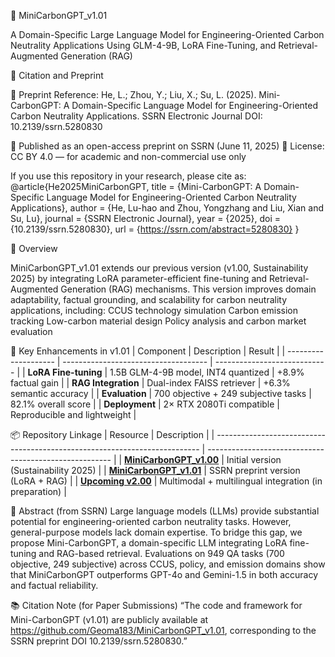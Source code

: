 🌿 MiniCarbonGPT_v1.01

A Domain-Specific Large Language Model for Engineering-Oriented Carbon Neutrality Applications
Using GLM-4-9B, LoRA Fine-Tuning, and Retrieval-Augmented Generation (RAG)

📖 Citation and Preprint

🧾 Preprint Reference:
He, L.; Zhou, Y.; Liu, X.; Su, L. (2025).
Mini-CarbonGPT: A Domain-Specific Language Model for Engineering-Oriented Carbon Neutrality Applications.
SSRN Electronic Journal
DOI: 10.2139/ssrn.5280830

📘 Published as an open-access preprint on SSRN (June 11, 2025)
📜 License: CC BY 4.0 — for academic and non-commercial use only

If you use this repository in your research, please cite as:
@article{He2025MiniCarbonGPT,
  title   = {Mini-CarbonGPT: A Domain-Specific Language Model for Engineering-Oriented Carbon Neutrality Applications},
  author  = {He, Lu-hao and Zhou, Yongzhang and Liu, Xian and Su, Lu},
  journal = {SSRN Electronic Journal},
  year    = {2025},
  doi     = {10.2139/ssrn.5280830},
  url     = {https://ssrn.com/abstract=5280830}
}

🧩 Overview

MiniCarbonGPT_v1.01 extends our previous version (v1.00, Sustainability 2025)
by integrating LoRA parameter-efficient fine-tuning and Retrieval-Augmented Generation (RAG) mechanisms.
This version improves domain adaptability, factual grounding, and scalability for carbon neutrality applications, including:
CCUS technology simulation
Carbon emission tracking
Low-carbon material design
Policy analysis and carbon market evaluation


🧠 Key Enhancements in v1.01
| Component            | Description                          | Result                       |
| -------------------- | ------------------------------------ | ---------------------------- |
| **LoRA Fine-tuning** | 1.5B GLM-4-9B model, INT4 quantized  | +8.9% factual gain           |
| **RAG Integration**  | Dual-index FAISS retriever           | +6.3% semantic accuracy      |
| **Evaluation**       | 700 objective + 249 subjective tasks | 82.1% overall score          |
| **Deployment**       | 2× RTX 2080Ti compatible             | Reproducible and lightweight |

📦 Repository Linkage
| Resource                                                                   | Description                                            |
| -------------------------------------------------------------------------- | ------------------------------------------------------ |
| [**MiniCarbonGPT_v1.00**](https://github.com/Geoma183/MiniCarbonGPT_v1.00) | Initial version (Sustainability 2025)                  |
| [**MiniCarbonGPT_v1.01**](https://github.com/Geoma183/MiniCarbonGPT_v1.01) | SSRN preprint version (LoRA + RAG)                     |
| [**Upcoming v2.00**](#)                                                    | Multimodal + multilingual integration (in preparation) |


💬 Abstract (from SSRN)
Large language models (LLMs) provide substantial potential for engineering-oriented carbon neutrality tasks.
However, general-purpose models lack domain expertise.
To bridge this gap, we propose Mini-CarbonGPT, a domain-specific LLM integrating LoRA fine-tuning and RAG-based retrieval.
Evaluations on 949 QA tasks (700 objective, 249 subjective) across CCUS, policy, and emission domains show that MiniCarbonGPT outperforms GPT-4o and Gemini-1.5 in both accuracy and factual reliability.

📚 Citation Note (for Paper Submissions)
“The code and framework for Mini-CarbonGPT (v1.01) are publicly available at
https://github.com/Geoma183/MiniCarbonGPT_v1.01,
corresponding to the SSRN preprint DOI 10.2139/ssrn.5280830.”
